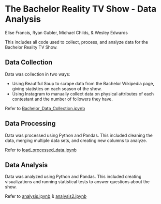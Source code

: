 # The Bachelor Reality TV Show - Data Analysis

Elise Francis, Ryan Gubler, Michael Childs,  & Wesley Edwards

This includes all code used to collect, process, and analyze data for the Bachelor Reality TV Show.

## Data Collection

Data was collection in two ways:
- Using Beautiful Soup to scrape data from the Bachelor Wikipedia page, giving statistics on each season of the show.
- Using Instagram to manually collect data on physical attributes of each contestant and the number of followers they have.

Refer to [Bachelor_Data_Collection.ipynb](https://github.com/eliseeef/TheBachGenie/blob/main/data_collection/BachDataCollection.ipynb)


## Data Processing

Data was processed using Python and Pandas. This included cleaning the data, merging multiple data sets, and creating new columns to analyze.

Refer to [load_processed_data.ipynb](https://github.com/eliseeef/TheBachGenie/blob/main/load_processed_data.ipynb)


## Data Analysis

Data was analyzed using Python and Pandas. This included creating visualizations and running statistical tests to answer questions about the show.

Refer to [analysis.ipynb](https://github.com/eliseeef/TheBachGenie/blob/main/analysis.ipynb) & [analysis2.ipynb](https://github.com/eliseeef/TheBachGenie/blob/main/analysis2.ipynb)





